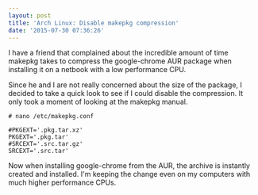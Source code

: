 ```yaml
---
layout: post
title: 'Arch Linux: Disable makepkg compression'
date: '2015-07-30 07:36:26'
---
```


I have a friend that complained about the incredible amount of time makepkg takes to compress the google-chrome AUR package when installing it on a netbook with a low performance CPU.

Since he and I are not really concerned about the size of the package, I decided to take a quick look to see if I could disable the compression.  It only took a moment of looking at the makepkg manual.

```
# nano /etc/makepkg.conf
```

```
#PKGEXT='.pkg.tar.xz'
PKGEXT='.pkg.tar'
#SRCEXT='.src.tar.gz'
SRCEXT='.src.tar'
```
Now when installing google-chrome from the AUR, the archive is instantly created and installed.  I'm keeping the change even on my computers with much higher performance CPUs.
